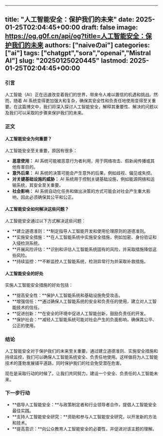 
---
title: "人工智能安全：保护我们的未来"
date: 2025-01-25T02:04:45+00:00
draft: false
image: https://og.g0f.cn/api/og?title=人工智能安全：保护我们的未来
authors: ["naiveのai"]
categories: ["ai"]
tags: ["chatgpt","sora","openai","Mistral AI"]
slug: "20250125020445"
lastmod: 2025-01-25T02:04:45+00:00
---
### 引言

人工智能（AI）正在迅速改变着我们的世界，带来令人难以置信的机遇和挑战。然而，随着 AI 系统变得更加强大和复杂，确保其安全性和负责任地使用变得至关重要。在这篇博文中，我们将深入探讨人工智能安全，解释其重要性、解决的问题以及我们可以采取的步骤来保护我们的未来。

### 正文

#### 人工智能安全为何重要？

人工智能安全至关重要，原因有很多：

- **恶意使用：** AI 系统可能被恶意行为者利用，用于网络攻击、假新闻传播或其他有害目的。
- **意外后果：** AI 系统的决策可能会产生意外的后果，例如歧视、偏见或失控。
- **对关键基础设施的威胁：** AI 系统用于控制关键基础设施，例如能源网络和运输系统，其安全至关重要。
- **社会影响：** AI 系统自动化任务和做出决策的方式可能会对社会产生重大影响，因此必须确保其公平和公正。

#### 人工智能安全如何解决这些问题？

人工智能安全通过以下方式解决这些问题：

- **建立道德准则：**制定指导人工智能开发和使用伦理原则的道德准则。
- **实施安全措施：**在人工智能系统中实施安全措施，例如加密、身份验证和入侵检测系统。
- **开展风险评估：**识别和评估人工智能系统固有的风险，并采取措施降低这些风险。
- **持续监控：**不断监控人工智能系统，检测异常行为并采取补救措施。

#### 人工智能安全的好处

实施人工智能安全措施的好处包括：

- **提高安全性：**保护人工智能系统和基础设施免受攻击。
- **增强信任：**通过确保人工智能系统的安全和负责任的使用，建立对人工智能技术的信任。
- **促进创新：**在安全的环境中促进人工智能创新，鼓励负责任的开发。
- **保护社会：**减轻人工智能系统可能对社会产生的负面影响，确保其公平、公正的使用。

### 结论

人工智能安全对于保护我们的未来至关重要。通过建立道德准则、实施安全措施和持续监控，我们可以确保人工智能系统安全、负责任地使用。这样做将为人工智能技术的蓬勃发展铺平道路，同时保护我们的社会免受潜在危害。

现在是采取行动的时候了。让我们共同努力，建设一个安全、负责任的人工智能未来。

### 下一步行动

- **倡导人工智能安全：**与政策制定者和行业领导者合作，提倡人工智能安全最佳实践。
- **支持人工智能安全研究：**资助和参与人工智能安全研究，以开发新的方法和技术。
- **提高意识：**向公众教育人工智能安全的必要性，并促进对该主题的理解。